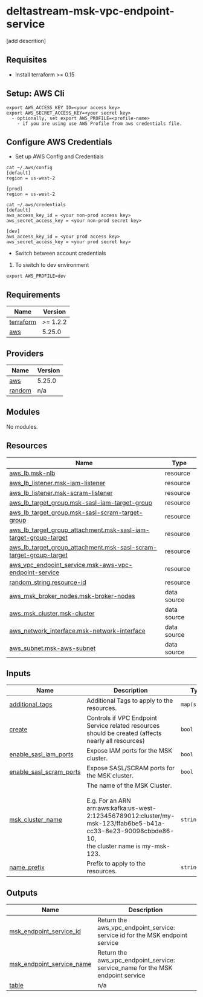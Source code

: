 # deltastream-msk-vpc-endpoint-service

[add descrition]


## Requisites
* Install terraform >= 0.15

## Setup: AWS Cli

```
export AWS_ACCESS_KEY_ID=<your access key>
export AWS_SECRET_ACCESS_KEY=<your secret key>
  - optionally, set export AWS_PROFILE=<profile-name>
    - if you are using use AWS Profile from aws credentials file.
```


## Configure AWS Credentials
* Set up AWS Config and Credentials
```
cat ~/.aws/config
[default]
region = us-west-2

[prod]
region = us-west-2
```

```
cat ~/.aws/credentials
[default]
aws_access_key_id = <your non-prod access key>
aws_secret_access_key = <your non-prod secret key>

[dev]
aws_access_key_id = <your prod access key>
aws_secret_access_key = <your prod secret key>
```

* Switch between account credentials
1. To switch to dev environment
```
export AWS_PROFILE=dev
```

<!-- BEGIN_TF_DOCS -->
## Requirements

| Name | Version |
|------|---------|
| <a name="requirement_terraform"></a> [terraform](#requirement\_terraform) | >= 1.2.2 |
| <a name="requirement_aws"></a> [aws](#requirement\_aws) | 5.25.0 |

## Providers

| Name | Version |
|------|---------|
| <a name="provider_aws"></a> [aws](#provider\_aws) | 5.25.0 |
| <a name="provider_random"></a> [random](#provider\_random) | n/a |

## Modules

No modules.

## Resources

| Name | Type |
|------|------|
| [aws_lb.msk-nlb](https://registry.terraform.io/providers/hashicorp/aws/5.25.0/docs/resources/lb) | resource |
| [aws_lb_listener.msk-iam-listener](https://registry.terraform.io/providers/hashicorp/aws/5.25.0/docs/resources/lb_listener) | resource |
| [aws_lb_listener.msk-scram-listener](https://registry.terraform.io/providers/hashicorp/aws/5.25.0/docs/resources/lb_listener) | resource |
| [aws_lb_target_group.msk-sasl-iam-target-group](https://registry.terraform.io/providers/hashicorp/aws/5.25.0/docs/resources/lb_target_group) | resource |
| [aws_lb_target_group.msk-sasl-scram-target-group](https://registry.terraform.io/providers/hashicorp/aws/5.25.0/docs/resources/lb_target_group) | resource |
| [aws_lb_target_group_attachment.msk-sasl-iam-target-group-target](https://registry.terraform.io/providers/hashicorp/aws/5.25.0/docs/resources/lb_target_group_attachment) | resource |
| [aws_lb_target_group_attachment.msk-sasl-scram-target-group-target](https://registry.terraform.io/providers/hashicorp/aws/5.25.0/docs/resources/lb_target_group_attachment) | resource |
| [aws_vpc_endpoint_service.msk-aws-vpc-endpoint-service](https://registry.terraform.io/providers/hashicorp/aws/5.25.0/docs/resources/vpc_endpoint_service) | resource |
| [random_string.resource-id](https://registry.terraform.io/providers/hashicorp/random/latest/docs/resources/string) | resource |
| [aws_msk_broker_nodes.msk-broker-nodes](https://registry.terraform.io/providers/hashicorp/aws/5.25.0/docs/data-sources/msk_broker_nodes) | data source |
| [aws_msk_cluster.msk-cluster](https://registry.terraform.io/providers/hashicorp/aws/5.25.0/docs/data-sources/msk_cluster) | data source |
| [aws_network_interface.msk-network-interface](https://registry.terraform.io/providers/hashicorp/aws/5.25.0/docs/data-sources/network_interface) | data source |
| [aws_subnet.msk-aws-subnet](https://registry.terraform.io/providers/hashicorp/aws/5.25.0/docs/data-sources/subnet) | data source |

## Inputs

| Name | Description | Type | Default | Required |
|------|-------------|------|---------|:--------:|
| <a name="input_additional_tags"></a> [additional\_tags](#input\_additional\_tags) | Additional Tags to apply to the resources. | `map(string)` | n/a | yes |
| <a name="input_create"></a> [create](#input\_create) | Controls if VPC Endpoint Service related resources should be created (affects nearly all resources) | `bool` | `true` | no |
| <a name="input_enable_sasl_iam_ports"></a> [enable\_sasl\_iam\_ports](#input\_enable\_sasl\_iam\_ports) | Expose IAM ports for the MSK cluster. | `bool` | `true` | no |
| <a name="input_enable_sasl_scram_ports"></a> [enable\_sasl\_scram\_ports](#input\_enable\_sasl\_scram\_ports) | Expose SASL/SCRAM ports for the MSK cluster. | `bool` | `false` | no |
| <a name="input_msk_cluster_name"></a> [msk\_cluster\_name](#input\_msk\_cluster\_name) | The name of the MSK Cluster.<br><br>  E.g. For an ARN arn:aws:kafka:us-west-2:123456789012:cluster/my-msk-123/ffab6be5-b41a-cc33-8e23-90098cbbde86-10,<br>  the cluster name is my-msk-123. | `string` | n/a | yes |
| <a name="input_name_prefix"></a> [name\_prefix](#input\_name\_prefix) | Prefix to apply to the resources. | `string` | `"ds-"` | no |

## Outputs

| Name | Description |
|------|-------------|
| <a name="output_msk_endpoint_service_id"></a> [msk\_endpoint\_service\_id](#output\_msk\_endpoint\_service\_id) | Return the aws\_vpc\_endpoint\_service: service id for the MSK endpoint service |
| <a name="output_msk_endpoint_service_name"></a> [msk\_endpoint\_service\_name](#output\_msk\_endpoint\_service\_name) | Return the aws\_vpc\_endpoint\_service: service\_name for the MSK endpoint service |
| <a name="output_table"></a> [table](#output\_table) | n/a |
<!-- END_TF_DOCS -->
